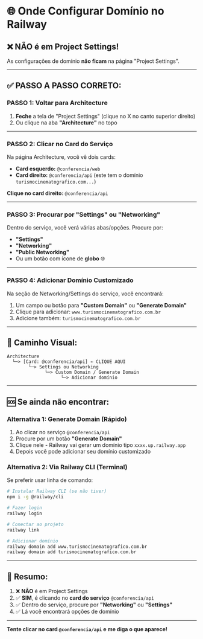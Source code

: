# 🌐 Onde Configurar Domínio no Railway

## ❌ NÃO é em Project Settings!

As configurações de domínio **não ficam** na página "Project Settings".

---

## ✅ PASSO A PASSO CORRETO:

### **PASSO 1: Voltar para Architecture**

1. **Feche** a tela de "Project Settings" (clique no X no canto superior direito)
2. Ou clique na aba **"Architecture"** no topo

---

### **PASSO 2: Clicar no Card do Serviço**

Na página Architecture, você vê dois cards:

- **Card esquerdo:** `@conferencia/web`
- **Card direito:** `@conferencia/api` (este tem o domínio `turismocinematografico.com...`)

**Clique no card direito:** `@conferencia/api`

---

### **PASSO 3: Procurar por "Settings" ou "Networking"**

Dentro do serviço, você verá várias abas/opções. Procure por:

- **"Settings"**
- **"Networking"**
- **"Public Networking"**
- Ou um botão com ícone de **globo** 🌐

---

### **PASSO 4: Adicionar Domínio Customizado**

Na seção de Networking/Settings do serviço, você encontrará:

1. Um campo ou botão para **"Custom Domain"** ou **"Generate Domain"**
2. Clique para adicionar: `www.turismocinematografico.com.br`
3. Adicione também: `turismocinematografico.com.br`

---

## 🎯 Caminho Visual:

```
Architecture
  └─> [Card: @conferencia/api] ← CLIQUE AQUI
        └─> Settings ou Networking
              └─> Custom Domain / Generate Domain
                    └─> Adicionar domínio
```

---

## 🆘 Se ainda não encontrar:

### **Alternativa 1: Generate Domain (Rápido)**

1. Ao clicar no serviço `@conferencia/api`
2. Procure por um botão **"Generate Domain"**
3. Clique nele - Railway vai gerar um domínio tipo `xxxx.up.railway.app`
4. Depois você pode adicionar seu domínio customizado

### **Alternativa 2: Via Railway CLI (Terminal)**

Se preferir usar linha de comando:

```bash
# Instalar Railway CLI (se não tiver)
npm i -g @railway/cli

# Fazer login
railway login

# Conectar ao projeto
railway link

# Adicionar domínio
railway domain add www.turismocinematografico.com.br
railway domain add turismocinematografico.com.br
```

---

## 📍 Resumo:

1. ❌ **NÃO** é em Project Settings
2. ✅ **SIM**, é clicando no **card do serviço** `@conferencia/api`
3. ✅ Dentro do serviço, procure por **"Networking"** ou **"Settings"**
4. ✅ Lá você encontrará opções de domínio

---

**Tente clicar no card `@conferencia/api` e me diga o que aparece!**
